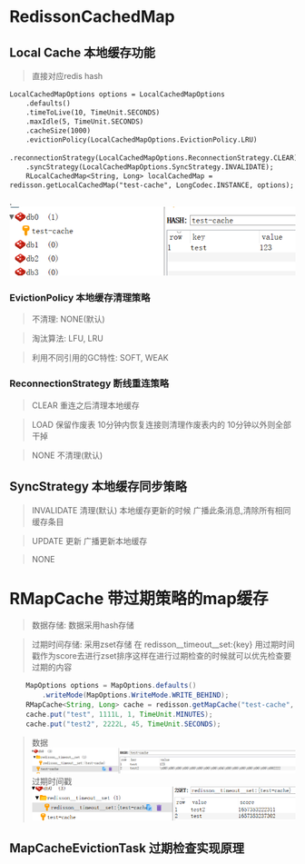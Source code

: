 # RedissonCachedMap 

## Local Cache 本地缓存功能

> 直接对应redis hash

```
LocalCachedMapOptions options = LocalCachedMapOptions
    .defaults()
    .timeToLive(10, TimeUnit.SECONDS)
    .maxIdle(5, TimeUnit.SECONDS)
    .cacheSize(1000)
    .evictionPolicy(LocalCachedMapOptions.EvictionPolicy.LRU)
    .reconnectionStrategy(LocalCachedMapOptions.ReconnectionStrategy.CLEAR)
    .syncStrategy(LocalCachedMapOptions.SyncStrategy.INVALIDATE);
    RLocalCachedMap<String, Long> localCachedMap = redisson.getLocalCachedMap("test-cache", LongCodec.INSTANCE, options);

```
.![local-cached-map.jpg](./local-cached-map.jpg)
### EvictionPolicy 本地缓存清理策略

> 不清理: NONE(默认) 

> 淘汰算法: LFU, LRU

> 利用不同引用的GC特性: SOFT, WEAK

### ReconnectionStrategy 断线重连策略

> CLEAR 重连之后清理本地缓存

> LOAD 保留作废表 10分钟内恢复连接则清理作废表内的 10分钟以外则全部干掉

> NONE 不清理(默认)

## SyncStrategy 本地缓存同步策略

> INVALIDATE 清理(默认) 本地缓存更新的时候 广播此条消息,清除所有相同缓存条目

> UPDATE 更新 广播更新本地缓存

> NONE 

# RMapCache 带过期策略的map缓存

> 数据存储: 数据采用hash存储 

> 过期时间存储: 采用zset存储 在 redisson__timeout__set:{key} 
> 用过期时间戳作为score去进行zset排序这样在进行过期检查的时候就可以优先检查要过期的内容

```java
    MapOptions options = MapOptions.defaults()
        .writeMode(MapOptions.WriteMode.WRITE_BEHIND);
    RMapCache<String, Long> cache = redisson.getMapCache("test-cache", LongCodec.INSTANCE, options);
    cache.put("test", 1111L, 1, TimeUnit.MINUTES);
    cache.put("test2", 2222L, 45, TimeUnit.SECONDS);
```
> 数据
![map-cache.jpg](./map-cahe.jpg)
> 过期时间戳
![map-cache-timeout.jpg](./map-cache-timeout.jpg)

## MapCacheEvictionTask 过期检查实现原理

> 